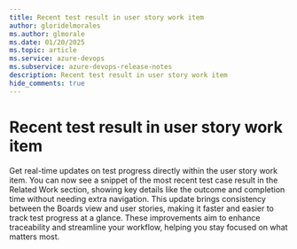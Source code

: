```yaml
---
title: Recent test result in user story work item
author: gloridelmorales
ms.author: glmorale
ms.date: 01/20/2025
ms.topic: article
ms.service: azure-devops
ms.subservice: azure-devops-release-notes
description: Recent test result in user story work item
hide_comments: true
---
```


# Recent test result in user story work item

Get real-time updates on test progress directly within the user story work item. You can now see a snippet of the most recent test case result in the Related Work section, showing key details like the outcome and completion time without needing extra navigation. This update brings consistency between the Boards view and user stories, making it faster and easier to track test progress at a glance. These improvements aim to enhance traceability and streamline your workflow, helping you stay focused on what matters most.